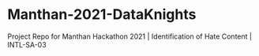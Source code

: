 # Manthan-2021-DataKnights
Project Repo for Manthan Hackathon 2021 | Identification of Hate Content | INTL-SA-03
